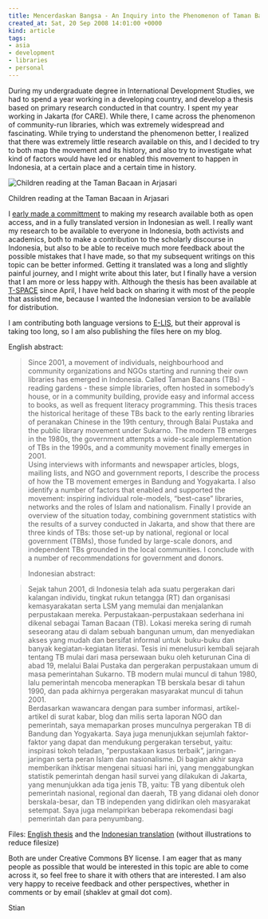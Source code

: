 ```yaml
---
title: Mencerdaskan Bangsa - An Inquiry into the Phenomenon of Taman Bacaan in Indonesia
created_at: Sat, 20 Sep 2008 14:01:00 +0000
kind: article
tags:
- asia
- development
- libraries
- personal
---
```


During my undergraduate degree in International Development Studies, we
had to spend a year working in a developing country, and develop a
thesis based on primary research conducted in that country. I spent my
year working in Jakarta (for CARE). While there, I came across the
phenomenon of community-run libraries, which was extremely widespread
and fascinating. While trying to understand the phenomenon better, I
realized that there was extremely little research available on this, and
I decided to try to both map the movement and its history, and also try
to investigate what kind of factors would have led or enabled this
movement to happen in Indonesia, at a certain place and a certain time
in history.

![Children reading at the Taman Bacaan in
Arjasari](http://reganmian.net/files/P5200200.jpg)

Children reading at the Taman Bacaan in Arjasari

I [early made a
committment](http://reganmian.net/blog/2008/03/07/a-fair-trade-logo-for-academic-research/)
to making my research available both as open access, and in a fully
translated version in Indonesian as well. I really want my research to
be available to everyone in Indonesia, both activists and academics,
both to make a contribution to the scholarly discourse in Indonesia, but
also to be able to receive much more feedback about the possible
mistakes that I have made, so that my subsequent writings on this topic
can be better informed. Getting it translated was a long and slightly
painful journey, and I might write about this later, but I finally have
a version that I am more or less happy with. Although the thesis has
been available at [T-SPACE](http://hdl.handle.net/1807/10319%20) since
April, I have held back on sharing it with most of the people that
assisted me, because I wanted the Indonesian version to be available for
distribution.

I am contributing both language versions to
[E-LIS](http://eprints.rclis.org), but their approval is taking too
long, so I am also publishing the files here on my blog.

English abstract:

> Since 2001, a movement of individuals, neighbourhood and community
> organizations and NGOs starting and running their own libraries has
> emerged in Indonesia. Called Taman Bacaans (TBs) - reading gardens -
> these simple libraries, often hosted in somebody’s house, or in a
> community building, provide easy and informal access to books, as well
> as frequent literacy programming. This thesis traces the historical
> heritage of these TBs back to the early renting libraries of peranakan
> Chinese in the 19th century, through Balai Pustaka and the public
> library movement under Sukarno. The modern TB emerges in the 1980s,
> the government attempts a wide-scale implementation of TBs in the
> 1990s, and a community movement finally emerges in 2001.\
>  Using interviews with informants and newspaper articles, blogs,
> mailing lists, and NGO and government reports, I describe the process
> of how the TB movement emerges in Bandung and Yogyakarta. I also
> identify a number of factors that enabled and supported the movement:
> inspiring individual role-models, “best-case” libraries, networks and
> the roles of Islam and nationalism. Finally I provide an overview of
> the situation today, combining government statistics with the results
> of a survey conducted in Jakarta, and show that there are three kinds
> of TBs: those set-up by national, regional or local government (TBMs),
> those funded by large-scale donors, and independent TBs grounded in
> the local communities. I conclude with a number of recommendations for
> government and donors.
>
> Indonesian abstract:

> Sejak tahun 2001, di Indonesia telah ada suatu pergerakan dari
> kalangan individu, tingkat rukun tetangga (RT) dan organisasi
> kemasyarakatan serta LSM yang memulai dan menjalankan perpustakaan
> mereka. Perpustakaan-perpustakaan sederhana ini dikenal sebagai Taman
> Bacaan (TB). Lokasi mereka sering di rumah seseorang atau di dalam
> sebuah bangunan umum, dan menyediakan akses yang mudah dan bersifat
> informal untuk  buku-buku dan banyak kegiatan-kegiatan literasi. Tesis
> ini menelusuri kembali sejarah tentang TB mulai dari masa persewaan
> buku oleh keturunan Cina di abad 19, melalui Balai Pustaka dan
> pergerakan perpustakaan umum di masa pemerintahan Sukarno. TB modern
> mulai muncul di tahun 1980, lalu pemerintah mencoba menerapkan TB
> berskala besar di tahun 1990, dan pada akhirnya pergerakan masyarakat
> muncul di tahun 2001.\
>  Berdasarkan wawancara dengan para sumber informasi, artikel-artikel
> di surat kabar, blog dan milis serta laporan NGO dan pemerintah, saya
> memaparkan proses munculnya pergerakan TB di Bandung dan Yogyakarta.
> Saya juga menunjukkan sejumlah faktor-faktor yang dapat dan mendukung
> pergerakan tersebut, yaitu: inspirasi tokoh teladan, “perpustakaan
> kasus terbaik”, jaringan-jaringan serta peran Islam dan nasionalisme.
> Di bagian akhir saya memberikan ihktisar mengenai situasi hari ini,
> yang menggabungkan statistik pemerintah dengan hasil survei yang
> dilakukan di Jakarta, yang menunjukkan ada tiga jenis TB, yaitu: TB
> yang dibentuk oleh pemerintah nasional, regional dan daerah, TB yang
> didanai oleh donor berskala-besar, dan TB independen yang didirikan
> oleh masyarakat setempat. Saya juga melampirkan beberapa rekomendasi
> bagi pemerintah dan para penyumbang.

Files: [English
thesis](http://reganmian.net/files/Mencerdaskan%20Bangsa%20-%20Stian%20Haklev2.pdf)
and the [Indonesian
translation](http://reganmian.net/files/Mencerdaskan%20Bangsa%20-%20bahasa%20indonesia2.pdf)
(without illustrations to reduce filesize)

Both are under Creative Commons BY license. I am eager that as many
people as possible that would be interested in this topic are able to
come across it, so feel free to share it with others that are
interested. I am also very happy to receive feedback and other
perspectives, whether in comments or by email (shaklev at gmail dot
com).

Stian
